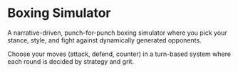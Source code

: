# Boxing Simulator

A narrative-driven, punch-for-punch boxing simulator where you pick your stance, style, and fight against dynamically generated opponents.

Choose your moves (attack, defend, counter) in a turn-based system where each round is decided by strategy and grit.
